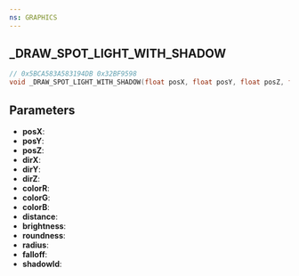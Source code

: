 ```yaml
---
ns: GRAPHICS
---
```

## _DRAW_SPOT_LIGHT_WITH_SHADOW

```c
// 0x5BCA583A583194DB 0x32BF9598
void _DRAW_SPOT_LIGHT_WITH_SHADOW(float posX, float posY, float posZ, float dirX, float dirY, float dirZ, int colorR, int colorG, int colorB, float distance, float brightness, float roundness, float radius, float falloff, int shadowId);
```

## Parameters
* **posX**: 
* **posY**: 
* **posZ**: 
* **dirX**: 
* **dirY**: 
* **dirZ**: 
* **colorR**: 
* **colorG**: 
* **colorB**: 
* **distance**: 
* **brightness**: 
* **roundness**: 
* **radius**: 
* **falloff**: 
* **shadowId**: 

